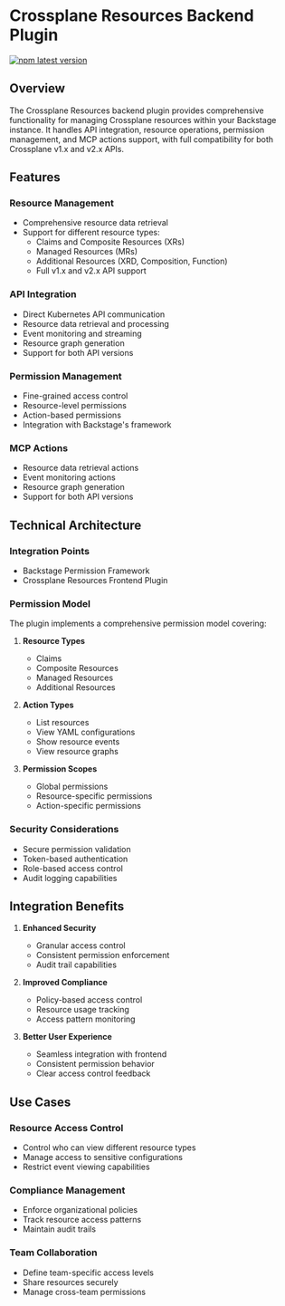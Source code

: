 # Crossplane Resources Backend Plugin

[![npm latest version](https://img.shields.io/npm/v/@terasky/backstage-plugin-crossplane-resources-backend/latest.svg)](https://www.npmjs.com/package/@terasky/backstage-plugin-crossplane-resources-backend)

## Overview

The Crossplane Resources backend plugin provides comprehensive functionality for managing Crossplane resources within your Backstage instance. It handles API integration, resource operations, permission management, and MCP actions support, with full compatibility for both Crossplane v1.x and v2.x APIs.

## Features

### Resource Management
- Comprehensive resource data retrieval
- Support for different resource types:
  - Claims and Composite Resources (XRs)
  - Managed Resources (MRs)
  - Additional Resources (XRD, Composition, Function)
  - Full v1.x and v2.x API support

### API Integration
- Direct Kubernetes API communication
- Resource data retrieval and processing
- Event monitoring and streaming
- Resource graph generation
- Support for both API versions

### Permission Management
- Fine-grained access control
- Resource-level permissions
- Action-based permissions
- Integration with Backstage's framework

### MCP Actions
- Resource data retrieval actions
- Event monitoring actions
- Resource graph generation
- Support for both API versions

## Technical Architecture

### Integration Points
- Backstage Permission Framework
- Crossplane Resources Frontend Plugin

### Permission Model
The plugin implements a comprehensive permission model covering:

1. **Resource Types**
    - Claims
    - Composite Resources
    - Managed Resources
    - Additional Resources

2. **Action Types**
    - List resources
    - View YAML configurations
    - Show resource events
    - View resource graphs

3. **Permission Scopes**
    - Global permissions
    - Resource-specific permissions
    - Action-specific permissions

### Security Considerations
- Secure permission validation
- Token-based authentication
- Role-based access control
- Audit logging capabilities

## Integration Benefits

1. **Enhanced Security**
    - Granular access control
    - Consistent permission enforcement
    - Audit trail capabilities

2. **Improved Compliance**
    - Policy-based access control
    - Resource usage tracking
    - Access pattern monitoring

3. **Better User Experience**
    - Seamless integration with frontend
    - Consistent permission behavior
    - Clear access control feedback

## Use Cases

### Resource Access Control
- Control who can view different resource types
- Manage access to sensitive configurations
- Restrict event viewing capabilities

### Compliance Management
- Enforce organizational policies
- Track resource access patterns
- Maintain audit trails

### Team Collaboration
- Define team-specific access levels
- Share resources securely
- Manage cross-team permissions
